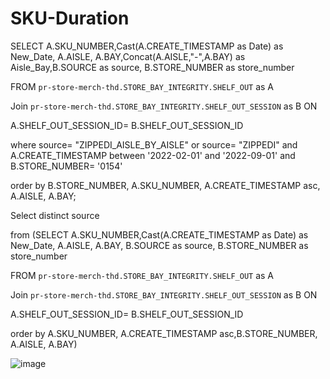 # SKU-Duration

SELECT A.SKU_NUMBER,Cast(A.CREATE_TIMESTAMP as Date) as New_Date, A.AISLE, A.BAY,Concat(A.AISLE,"-",A.BAY) as Aisle_Bay,B.SOURCE as source, B.STORE_NUMBER as store_number

FROM `pr-store-merch-thd.STORE_BAY_INTEGRITY.SHELF_OUT` as A

Join `pr-store-merch-thd.STORE_BAY_INTEGRITY.SHELF_OUT_SESSION`  as B ON

   A.SHELF_OUT_SESSION_ID= B.SHELF_OUT_SESSION_ID

where source= "ZIPPEDI_AISLE_BY_AISLE" or source= "ZIPPEDI" and A.CREATE_TIMESTAMP between '2022-02-01' and '2022-09-01' and B.STORE_NUMBER= '0154'

order by B.STORE_NUMBER, A.SKU_NUMBER, A.CREATE_TIMESTAMP asc, A.AISLE, A.BAY;





Select distinct source

from (SELECT A.SKU_NUMBER,Cast(A.CREATE_TIMESTAMP as Date) as New_Date, A.AISLE, A.BAY, B.SOURCE as source, B.STORE_NUMBER as store_number

FROM `pr-store-merch-thd.STORE_BAY_INTEGRITY.SHELF_OUT` as A

Join `pr-store-merch-thd.STORE_BAY_INTEGRITY.SHELF_OUT_SESSION`  as B ON

   A.SHELF_OUT_SESSION_ID= B.SHELF_OUT_SESSION_ID

order by A.SKU_NUMBER, A.CREATE_TIMESTAMP asc,B.STORE_NUMBER, A.AISLE, A.BAY)

![image](https://user-images.githubusercontent.com/17092274/208141970-5407e4b8-9506-478b-aa45-84213621b07b.png)
